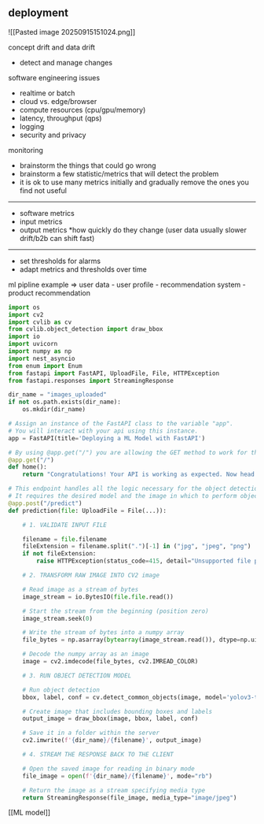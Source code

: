 ## deployment

![[Pasted image 20250915151024.png]]

concept drift and data drift
* detect and manage changes

software engineering issues
* realtime or batch
* cloud vs. edge/browser
* compute resources (cpu/gpu/memory)
* latency, throughput (qps)
* logging
* security and privacy

monitoring
* brainstorm the things that could go wrong
* brainstorm a few statistic/metrics that will detect the problem
* it is ok to use many metrics initially and gradually remove the ones you find not useful
___
* software metrics
* input metrics
* output metrics
*how quickly do they change (user data usually slower drift/b2b can shift fast)
___
* set thresholds for alarms
* adapt metrics and thresholds over time

ml pipline
example => user data - user profile - recommendation system - product recommendation


```python
import os
import cv2
import cvlib as cv
from cvlib.object_detection import draw_bbox
import io
import uvicorn
import numpy as np
import nest_asyncio
from enum import Enum
from fastapi import FastAPI, UploadFile, File, HTTPException
from fastapi.responses import StreamingResponse

dir_name = "images_uploaded"
if not os.path.exists(dir_name):
    os.mkdir(dir_name)

# Assign an instance of the FastAPI class to the variable "app".
# You will interact with your api using this instance.
app = FastAPI(title='Deploying a ML Model with FastAPI')

# By using @app.get("/") you are allowing the GET method to work for the / endpoint.
@app.get("/")
def home():
    return "Congratulations! Your API is working as expected. Now head over to <your_server>/docs"

# This endpoint handles all the logic necessary for the object detection to work.
# It requires the desired model and the image in which to perform object detection.
@app.post("/predict")
def prediction(file: UploadFile = File(...)):

    # 1. VALIDATE INPUT FILE

    filename = file.filename
    fileExtension = filename.split(".")[-1] in ("jpg", "jpeg", "png")
    if not fileExtension:
        raise HTTPException(status_code=415, detail="Unsupported file provided.")

    # 2. TRANSFORM RAW IMAGE INTO CV2 image

    # Read image as a stream of bytes
    image_stream = io.BytesIO(file.file.read())

    # Start the stream from the beginning (position zero)
    image_stream.seek(0)

    # Write the stream of bytes into a numpy array
    file_bytes = np.asarray(bytearray(image_stream.read()), dtype=np.uint8)

    # Decode the numpy array as an image
    image = cv2.imdecode(file_bytes, cv2.IMREAD_COLOR)

    # 3. RUN OBJECT DETECTION MODEL

    # Run object detection
    bbox, label, conf = cv.detect_common_objects(image, model='yolov3-tiny')

    # Create image that includes bounding boxes and labels
    output_image = draw_bbox(image, bbox, label, conf)

    # Save it in a folder within the server
    cv2.imwrite(f'{dir_name}/{filename}', output_image)

    # 4. STREAM THE RESPONSE BACK TO THE CLIENT

    # Open the saved image for reading in binary mode
    file_image = open(f'{dir_name}/{filename}', mode="rb")

    # Return the image as a stream specifying media type
    return StreamingResponse(file_image, media_type="image/jpeg")
```

[[ML model]]